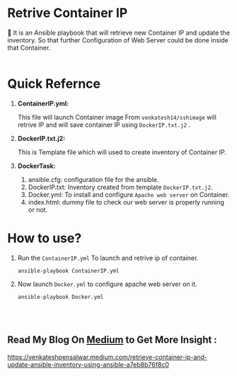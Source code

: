 # Retrive Container IP
🔰  It is an Ansible playbook that will retrieve new Container IP and update the inventory. So that further Configuration of Web Server could be done inside that Container.
<br></br>

# Quick Refernce

1. <b>ContainerIP.yml:</b> 
   
   This file will launch Container image From `venkatesh14/sshimage` will retrive IP
    and will save container IP using `DockerIP.txt.j2` .

2. <b>DockerIP.txt.j2:</b> 
   
   This is Template file which will used to create inventory of Container IP.

3. <b>DockerTask:</b>
   
   1. ansible.cfg: configuration file for the ansible.
   2. DockerIP.txt: Inventory created from template `DockerIP.txt.j2`.
   3. Docker.yml:  To install and configure `Apache web server` on Container.
   4. index.html:  dummy file to check our web server is properly running or not.
   
# How to use?

1. Run the `ContainerIP.yml` To launch and retrive ip of container.
   
   ```
   ansible-playbook ContainerIP.yml
   ```
2. Now launch `Docker.yml` to configure apache web server on it.
   
   ```
   ansible-playbook Docker.yml
   ```
<br></br>

##  Read My Blog On [Medium](https://venkateshpensalwar.medium.com/) to Get More Insight :

https://venkateshpensalwar.medium.com/retrieve-container-ip-and-update-ansible-inventory-using-ansible-a7eb8b76f8c0